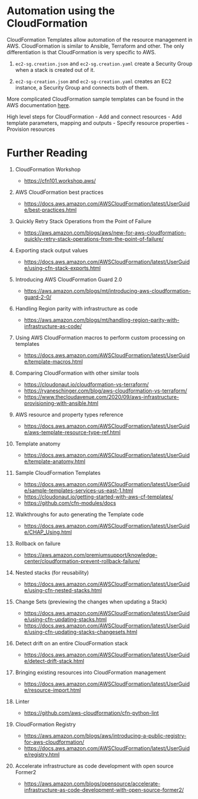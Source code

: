 # Automation using the CloudFormation

CloudFormation Templates allow automation of the resource management in AWS. CloudFormation is similar to Ansible, Terraform and other. The only differentiation is that CloudFormation is very specific to AWS.

1. `ec2-sg.creation.json` and `ec2-sg.creation.yaml` create a Security Group when a stack is created out of it.

2. `ec2-sg-creation.json` and `ec2-sg-creation.yaml` creates an EC2 instance, a Security Group and connects both of them.

More complicated CloudFormation sample templates can be found in the AWS documentation [here](https://docs.aws.amazon.com/AWSCloudFormation/latest/UserGuide/cfn-sample-templates.html).

High level steps for CloudFormation
	- Add and connect resources
	- Add template parameters, mapping and outputs
	- Specify resource properties
	- Provision resources

# Further Reading

1. CloudFormation Workshop
	- https://cfn101.workshop.aws/

1. AWS CloudFormation best practices
	- https://docs.aws.amazon.com/AWSCloudFormation/latest/UserGuide/best-practices.html

1. Quickly Retry Stack Operations from the Point of Failure
	- https://aws.amazon.com/blogs/aws/new-for-aws-cloudformation-quickly-retry-stack-operations-from-the-point-of-failure/

1. Exporting stack output values
	- https://docs.aws.amazon.com/AWSCloudFormation/latest/UserGuide/using-cfn-stack-exports.html

1. Introducing AWS CloudFormation Guard 2.0
	- https://aws.amazon.com/blogs/mt/introducing-aws-cloudformation-guard-2-0/

1. Handling Region parity with infrastructure as code
	- https://aws.amazon.com/blogs/mt/handling-region-parity-with-infrastructure-as-code/

1. Using AWS CloudFormation macros to perform custom processing on templates
	- https://docs.aws.amazon.com/AWSCloudFormation/latest/UserGuide/template-macros.html

1. Comparing CloudFormation with other similar tools
	- https://cloudonaut.io/cloudformation-vs-terraform/
	- https://ryaneschinger.com/blog/aws-cloudformation-vs-terraform/
	- https://www.thecloudavenue.com/2020/09/aws-infrastructure-provisioning-with-ansible.html

1. AWS resource and property types reference
	- https://docs.aws.amazon.com/AWSCloudFormation/latest/UserGuide/aws-template-resource-type-ref.html

1. Template anatomy
	- https://docs.aws.amazon.com/AWSCloudFormation/latest/UserGuide/template-anatomy.html

1. Sample CloudFormation Templates
	- https://docs.aws.amazon.com/AWSCloudFormation/latest/UserGuide/sample-templates-services-us-east-1.html
	- https://cloudonaut.io/getting-started-with-aws-cf-templates/
	- https://github.com/cfn-modules/docs

1. Walkthroughs for auto generating the Template code 
	- https://docs.aws.amazon.com/AWSCloudFormation/latest/UserGuide/CHAP_Using.html

1. Rollback on failure
	- https://aws.amazon.com/premiumsupport/knowledge-center/cloudformation-prevent-rollback-failure/

1. Nested stacks (for reusability)
	- https://docs.aws.amazon.com/AWSCloudFormation/latest/UserGuide/using-cfn-nested-stacks.html

1. Change Sets (previewing the changes when updating a Stack)
	- https://docs.aws.amazon.com/AWSCloudFormation/latest/UserGuide/using-cfn-updating-stacks.html
	- https://docs.aws.amazon.com/AWSCloudFormation/latest/UserGuide/using-cfn-updating-stacks-changesets.html

1. Detect drift on an entire CloudFormation stack
	- https://docs.aws.amazon.com/AWSCloudFormation/latest/UserGuide/detect-drift-stack.html

1. Bringing existing resources into CloudFormation management
	- https://docs.aws.amazon.com/AWSCloudFormation/latest/UserGuide/resource-import.html

1. Linter
	- https://github.com/aws-cloudformation/cfn-python-lint

1. CloudFormation Registry
	- https://aws.amazon.com/blogs/aws/introducing-a-public-registry-for-aws-cloudformation/
	- https://docs.aws.amazon.com/AWSCloudFormation/latest/UserGuide/registry.html

1. Accelerate infrastructure as code development with open source Former2
	- https://aws.amazon.com/blogs/opensource/accelerate-infrastructure-as-code-development-with-open-source-former2/